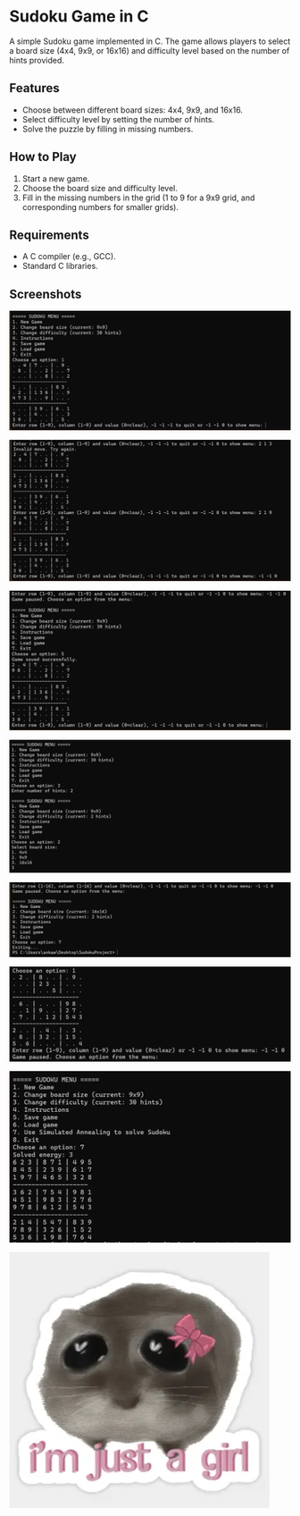 # Sudoku Game in C

A simple Sudoku game implemented in C. The game allows players to select a board size (4x4, 9x9, or 16x16) and difficulty level based on the number of hints provided.

## Features
- Choose between different board sizes: 4x4, 9x9, and 16x16.
- Select difficulty level by setting the number of hints.
- Solve the puzzle by filling in missing numbers.

## How to Play
1. Start a new game.
2. Choose the board size and difficulty level.
3. Fill in the missing numbers in the grid (1 to 9 for a 9x9 grid, and corresponding numbers for smaller grids).

## Requirements
- A C compiler (e.g., GCC).
- Standard C libraries.

## Screenshots

![Screenshot](https://github.com/ankka812/SudokuProject/blob/main/images/Zrzut%20ekranu%202025-04-30%20230007.png)

![Screenshot](https://github.com/ankka812/SudokuProject/blob/main/images/Zrzut%20ekranu%202025-04-30%20230131.png)

![Screenshot](https://github.com/ankka812/SudokuProject/blob/main/images/Zrzut%20ekranu%202025-04-30%20230153.png)

![Screenshot](https://github.com/ankka812/SudokuProject/blob/main/images/Zrzut%20ekranu%202025-04-30%20230420.png)

![Screenshot](https://github.com/ankka812/SudokuProject/blob/main/images/Zrzut%20ekranu%202025-04-30%20230556.png)

![Screenshot](https://github.com/ankka812/SudokuProject/blob/main/images/Zrzut%20ekranu%202025-05-11%20213139.png)

![Screenshot](https://github.com/ankka812/SudokuProject/blob/main/images/Zrzut%20ekranu%202025-05-11%20213154.png)

![Screenshot](https://github.com/ankka812/SudokuProject/blob/main/images/Zrzut%20ekranu%202025-05-06%20142631.png)

